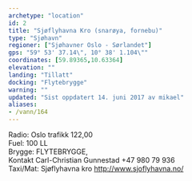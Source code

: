 ```yaml
---
archetype: "location"
id: 2
title: "Sjøflyhavna Kro (snarøya, fornebu)"
type: "Sjøhavn"
regioner: ["Sjøhavner Oslo - Sørlandet"]
gps: "59° 53' 37.14\", 10° 38' 1.104\""
coordinates: [59.89365,10.63364]
elevation: ""
landing: "Tillatt"
docking: "Flytebrygge"
warning: ""
updated: "Sist oppdatert 14. juni 2017 av mikael"
aliases:
- /vann/164
---
```


Radio:  Oslo trafikk 122,00\
Fuel:  100 LL\
Brygge: FLYTEBRYGGE,\
Kontakt Carl-Christian Gunnestad +47 980 79 936\
Taxi/Mat: Sjøflyhavna kro http://www.sjoflyhavna.no/
